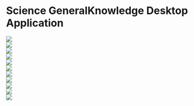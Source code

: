 <h1>Science GeneralKnowledge Desktop Application</h1>

<img src="/Snapshots/p1">
<br>
<img src="/Snapshots/p2">
<br>
<img src="/Snapshots/p3">
<br>
<img src="/Snapshots/p4">
<br>
<img src="/Snapshots/p5">
<br>
<img src="/Snapshots/p6">
<br>
<img src="/Snapshots/p7">
<br>
<img src="/Snapshots/p8">
<br>
<img src="/Snapshots/p9">
<br>
<img src="/Snapshots/p10">
<br>
<img src="/Snapshots/p11">
<br>
